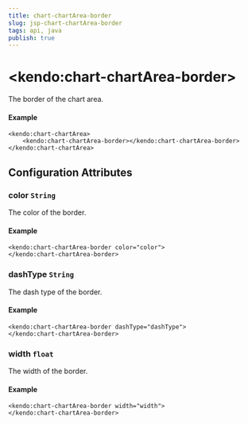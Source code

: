 ```yaml
---
title: chart-chartArea-border
slug: jsp-chart-chartArea-border
tags: api, java
publish: true
---
```


# \<kendo:chart-chartArea-border\>

The border of the chart area.

#### Example
    <kendo:chart-chartArea>
        <kendo:chart-chartArea-border></kendo:chart-chartArea-border>
    </kendo:chart-chartArea>

## Configuration Attributes

### color `String`

The color of the border.

#### Example
    <kendo:chart-chartArea-border color="color">
    </kendo:chart-chartArea-border>

### dashType `String`

The dash type of the border.

#### Example
    <kendo:chart-chartArea-border dashType="dashType">
    </kendo:chart-chartArea-border>

### width `float`

The width of the border.

#### Example
    <kendo:chart-chartArea-border width="width">
    </kendo:chart-chartArea-border>

